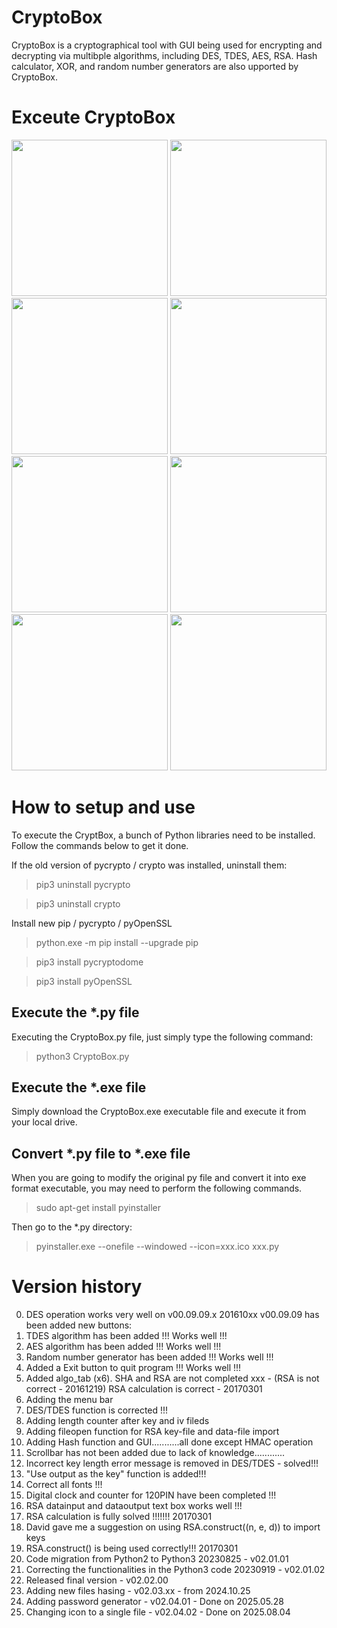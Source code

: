 # CryptoBox 
CryptoBox is a cryptographical tool with GUI being used for encrypting and decrypting via multibple algorithms, including DES, TDES, AES, RSA. 
Hash calculator, XOR, and random number generators are also upported by CryptoBox.

# Exceute CryptoBox
<img src="https://github.com/xnigel/CryptoBox_vPy3.x/blob/main/demo/01_DES_TDES.png" width =250> <img src="https://github.com/xnigel/CryptoBox_vPy3.x/blob/main/demo/02_AES.png" width =250>
<img src="https://github.com/xnigel/CryptoBox_vPy3.x/blob/main/demo/03_RSA_gen.png" width =250> <img src="https://github.com/xnigel/CryptoBox_vPy3.x/blob/main/demo/04_RSA_enc.png" width =250>
<img src="https://github.com/xnigel/CryptoBox_vPy3.x/blob/main/demo/05_hash.png" width =250> <img src="https://github.com/xnigel/CryptoBox_vPy3.x/blob/main/demo/06_XOR.png" width =250>
<img src="https://github.com/xnigel/CryptoBox_vPy3.x/blob/main/demo/07_RNG_gen.png" width =250> <img src="https://github.com/xnigel/CryptoBox_vPy3.x/blob/main/demo/08_PWD_gen.png" width =250>

# How to setup and use
To execute the CryptBox, a bunch of Python libraries need to be installed. Follow the commands below to get it done.

If the old version of pycrypto / crypto was installed, uninstall them:
>pip3 uninstall pycrypto

>pip3 uninstall crypto

Install new pip / pycrypto / pyOpenSSL
>python.exe -m pip install --upgrade pip

>pip3 install pycryptodome

>pip3 install pyOpenSSL

## Execute the *.py file
Executing the CryptoBox.py file, just simply type the following command:
>python3 CryptoBox.py

## Execute the *.exe file
Simply download the CryptoBox.exe executable file and execute it from your local drive.

## Convert *.py file to *.exe file
When you are going to modify the original py file and convert it into exe format executable, you may need to perform the following commands.
>sudo apt-get install pyinstaller

Then go to the *.py directory:
>pyinstaller.exe --onefile --windowed --icon=xxx.ico xxx.py

# Version history
00. DES operation works very well on v00.09.09.x 201610xx
    v00.09.09 has been added new buttons:
01. TDES algorithm has been added !!! Works well !!!
02. AES  algorithm has been added !!! Works well !!!
03. Random number generator has been added !!! Works well !!!
04. Added a Exit button to quit program !!! Works well !!!
05. Added algo_tab (x6). SHA and RSA are not completed xxx - (RSA is not correct - 20161219)
    RSA calculation is correct - 20170301
06. Adding the menu bar
07. DES/TDES function is corrected !!!
08. Adding length counter after key and iv fileds
09. Adding fileopen function for RSA key-file and data-file import
10. Adding Hash function and GUI...........all done except HMAC operation
11. Scrollbar has not been added due to lack of knowledge............
12. Incorrect key length error message is removed in DES/TDES - solved!!!
13. "Use output as the key" function is added!!!
14. Correct all fonts !!!
15. Digital clock and counter for 120PIN have been completed !!!
16. RSA datainput and dataoutput text box works well !!!
17. RSA calculation is fully solved !!!!!!! 20170301
18. David gave me a suggestion on using RSA.construct((n, e, d)) to import keys
19. RSA.construct() is being used correctly!!! 20170301
20. Code migration from Python2 to Python3 20230825 - v02.01.01
21. Correcting the functionalities in the Python3 code 20230919 - v02.01.02
22. Released final version - v02.02.00
23. Adding new files hasing - v02.03.xx - from 2024.10.25
24. Adding password generator - v02.04.01 - Done on 2025.05.28
25. Changing icon to a single file - v02.04.02 - Done on 2025.08.04     